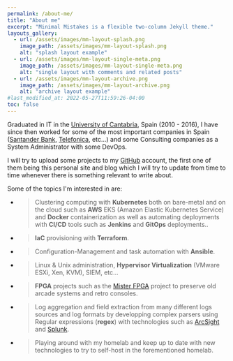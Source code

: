 ```yaml
---
permalink: /about-me/
title: "About me"
excerpt: "Minimal Mistakes is a flexible two-column Jekyll theme."
layouts_gallery:
  - url: /assets/images/mm-layout-splash.png
    image_path: /assets/images/mm-layout-splash.png
    alt: "splash layout example"
  - url: /assets/images/mm-layout-single-meta.png
    image_path: /assets/images/mm-layout-single-meta.png
    alt: "single layout with comments and related posts"
  - url: /assets/images/mm-layout-archive.png
    image_path: /assets/images/mm-layout-archive.png
    alt: "archive layout example"
#last_modified_at: 2022-05-27T11:59:26-04:00
toc: false
---
```


Graduated in IT in the [University of Cantabria](https://web.unican.es/en/), Spain (2010 - 2016), I have since then worked for some of the most important companies in Spain ([Santander Bank](https://www.santander.com/en/), [Telefonica](https://www.telefonica.com/en/), etc...) and some Consulting companies as a System Administrator with some DevOps.

I will try to upload some projects to my [GitHub](https://github.com/slavid) account, the first one of them being this personal site and blog which I will try to update from time to time whenever there is something relevant to write about.

Some of the topics I'm interested in are:

- > Clustering computing with __Kubernetes__ both on bare-metal and on the cloud such as __AWS__ EKS (Amazon Elastic Kubernetes Service) and __Docker__ containerization as well as automating deployments with __CI/CD__ tools such as __Jenkins__ and __GitOps__ deployments..

- > __IaC__ provisioning with __Terraform__.

- > Configuration-Management and task automation with __Ansible__.

- > Linux & Unix administration, __Hypervisor Virtualization__ (VMware ESXi, Xen, KVM), SIEM, etc...

- > __FPGA__ projects such as the [Mister FPGA](https://github.com/MiSTer-devel/Main_MiSTer/wiki) project to preserve old arcade systems and retro consoles.

- > Log aggregation and field extraction from many different logs sources and log formats by developping complex parsers using Regular expressions (**regex**) with technologies such as [ArcSight](https://en.wikipedia.org/wiki/ArcSight) and [Splunk](https://en.wikipedia.org/wiki/Splunk).

- > Playing around with my homelab and keep up to date with new technologies to try to self-host in the forementioned homelab.
